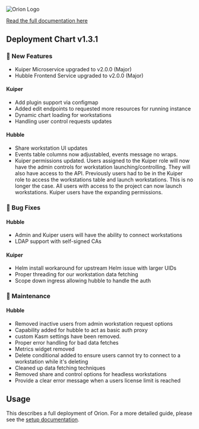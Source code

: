 
![Orion Logo](https://juno-fx.github.io/Orion-Documentation/assets/logos/orion/orion-dark.png)

[Read the full documentation here](https://juno-fx.github.io/Orion-Documentation/)

## Deployment Chart v1.3.1

###  🚀 New Features 

- Kuiper Microservice upgraded to v2.0.0 (Major)
- Hubble Frontend Service upgraded to v2.0.0 (Major)

#### Kuiper
- Add plugin support via configmap
- Added edit endpoints to requested more resources for running instance
- Dynamic chart loading for workstations
- Handling user control requests updates

#### Hubble
- Share workstation UI updates
- Events table columns now adjustabled, events message no wraps.
- Kuiper permissions updated. Users assigned to the Kuiper role will now have the admin controls for workstation launching/controlling. They will also have access to the API.
Previously users had to be in the Kuiper role to access the workstations table and launch workstations. This is no longer the case. All users with access to the project can now launch workstations. Kuiper users have the expanding permissions.

### 🐛 Bug Fixes

#### Hubble

- Admin and Kuiper users will have the ability to connect workstations
- LDAP support with self-signed CAs

#### Kuiper
- Helm install workaround for upstream Helm issue with larger UIDs
- Proper threading for our workstation data fetching
- Scope down ingress allowing hubble to handle the auth

### 🧰  Maintenance

#### Hubble

- Removed inactive users from admin workstation request options
- Capability added for hubble to act as basic auth proxy
- custom Kasm settings have been removed.
- Proper error handling for bad data fetches
- Metrics widget removed
- Delete conditional added to ensure users cannot try to connect to a workstation while it's deleting
- Cleaned up data fetching techniques
- Removed share and control options for headless workstations
- Provide a clear error message when a users license limit is reached

## Usage

This describes a full deployment of Orion. For a more detailed guide, please see the [setup documentation](https://juno-fx.github.io/Orion-Documentation/installation/deployments/).

